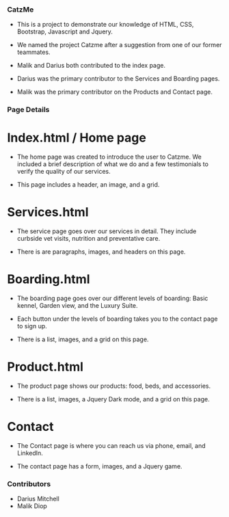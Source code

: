 ### CatzMe


* This is a project to demonstrate our knowledge of HTML, CSS, Bootstrap, Javascript and Jquery. 

* We named the project Catzme after a suggestion from one of our former teammates.

* Malik and Darius both contributed to the index page.

* Darius was the primary contributor to the Services and Boarding pages. 

* Malik was the primary contributor on the Products and Contact page.


### Page Details

# Index.html / Home page

* The home page was created to introduce the user to Catzme. We included a brief description of what we do and a few testimonials to verify the quality of our services.

* This page includes a header, an image, and a grid.

# Services.html

* The service page goes over our services in detail. They include curbside vet visits, nutrition and preventative care.

* There is are paragraphs, images, and headers on this page.


# Boarding.html

* The boarding page goes over our different levels of boarding: Basic kennel, Garden view, and the Luxury Suite.

* Each button under the levels of boarding takes you to the contact page to sign up.

* There is a list, images, and a grid on this page.


# Product.html

* The product page shows our products: food, beds, and accessories.

* There is a list, images, a Jquery Dark mode, and a grid on this page.




# Contact

* The Contact page is where you can reach us via phone, email, and LinkedIn. 

* The contact page has a form, images, and a Jquery game.






### Contributors

* Darius Mitchell
* Malik Diop
